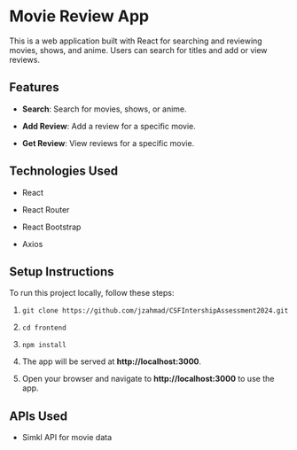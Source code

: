 # Movie Review App

This is a web application built with React for searching and reviewing movies, shows, and anime. Users can search for titles and add or view reviews.

## Features

*   **Search**: Search for movies, shows, or anime.
    
*   **Add Review**: Add a review for a specific movie.
    
*   **Get Review**: View reviews for a specific movie.
    

## Technologies Used

*   React
    
*   React Router
    
*   React Bootstrap
    
*   Axios
    

## Setup Instructions

To run this project locally, follow these steps:

1.  `git clone https://github.com/jzahmad/CSFIntershipAssessment2024.git`

2. `cd frontend`
    
3.  `npm install`
    
4.  The app will be served at **http://localhost:3000**.
    
5.  Open your browser and navigate to **http://localhost:3000** to use the app.
    

## APIs Used

*   Simkl API for movie data
